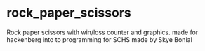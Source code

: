 # rock_paper_scissors
Rock paper scissors with win/loss counter and graphics.
made for hackenberg into to programming for SCHS
made by Skye Bonial
